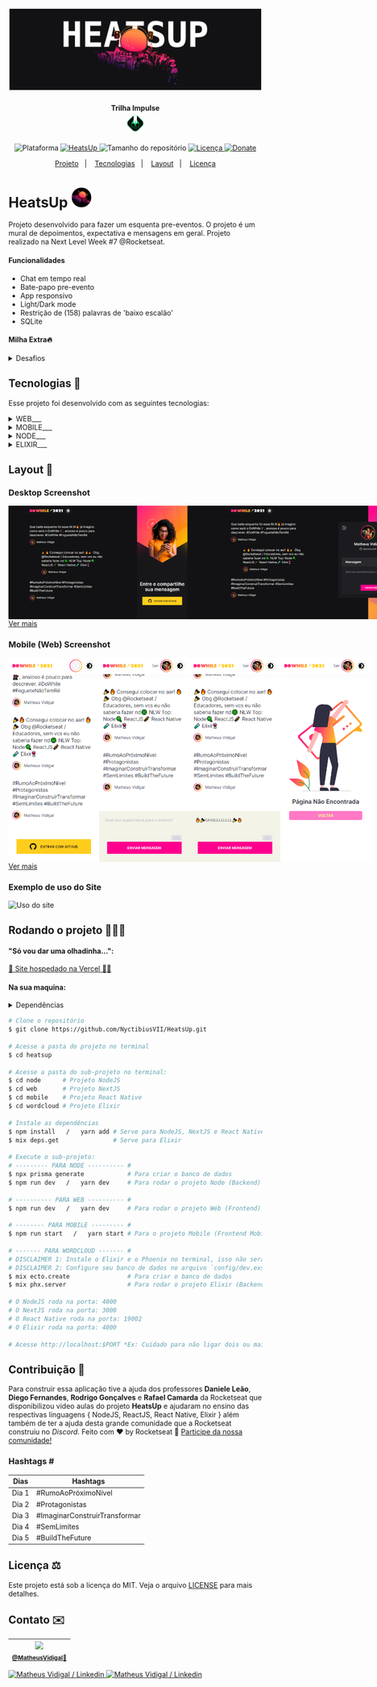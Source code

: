 <h1 align="center">
    <br>
    <img src="./.github/logo-full.png" width="500" alt="logo HeatsUp">
</h1>
<h4 align="center">
    Trilha Impulse <br><img src="./.github/logo-impulse.svg" height="40" alt="logo impulse">
</h4>
<!-- <h4 align="center">Projeto web construído durante o Next Level Week #07-Impulse com a Rocketseat/DiegoFernandes|DanieleLeão.</h4> -->
<p align="center">
    <img alt="Plataforma" src="https://img.shields.io/static/v1?label=Plataforma&message=Mobile/PC&color=FFCD1E&labelColor=FF008E">
    <a aria-label="Completado" href="https://nextlevelweek.com/episodios/impulse/aula-5/edicao/7">
        <img alt="HeatsUp" src="https://img.shields.io/badge/HeatsUp-NLW 7.0-FFCD1E?logo=data:image/png;base64,iVBORw0KGgoAAAANSUhEUgAAABAAAAAQCAMAAAAoLQ9TAAAALVBMVEVHcExxWsF0XMJzXMJxWcFsUsD///9jRrzY0u6Xh9Gsn9n39fyMecy0qd2bjNJWBT0WAAAABHRSTlMA2Do606wF2QAAAGlJREFUGJVdj1cWwCAIBLEsRU3uf9xobDH8+GZwUYi8i6ucJwrxKE+7D0G9Q4vlYqtmCSjndr4CgCgzlyFgfKfKCVO0LrPKjmiqMxGXkJwNnXskqWG+1oSM+BSwD8f29YLNjvx/OQrn+g99oQSoNmt3PgAAAABJRU5ErkJggg==&labelColor=FF008E"></img>
    </a>
    <img alt="Tamanho do repositório" src="https://img.shields.io/github/repo-size/NyctibiusVII/HeatsUp?color=FFCD1E&labelColor=FF008E">
    <a href="https://github.com/NyctibiusVII/HeatsUp/blob/main/LICENSE">
        <img alt="Licença" src="https://img.shields.io/static/v1?label=License&message=MIT&color=FFCD1E&labelColor=FF008E">
    </a>
    <a href="https://picpay.me/Matheus_nyctibius_vii">
        <img alt="Donate" src="https://img.shields.io/static/v1?label=$&message=Donate&color=FF7A29&labelColor=FF7A29">
    </a>
</p>
<p align="center">
    <a href="#heatsup-">Projeto</a>&nbsp;&nbsp;&nbsp;|&nbsp;&nbsp;&nbsp;
    <a href="#tecnologias-">Tecnologias</a>&nbsp;&nbsp;&nbsp;|&nbsp;&nbsp;&nbsp;
    <a href="#layout-">Layout</a>&nbsp;&nbsp;&nbsp;|&nbsp;&nbsp;&nbsp;
    <a href="#licença-%EF%B8%8F">Licença</a>
</p>
<!--
<p align="center">
    <a href="README.md">Inglês</a>
    ·
    <a href="README-pt.md">Português</a>
</p>
-->

# HeatsUp <img src="./.github/logo-heatsup-round.png" width="40" alt="logo icon">
Projeto desenvolvido para fazer um esquenta pre-eventos. O projeto é um mural de depoimentos, expectativa e mensagens em geral. Projeto realizado na Next Level Week #7 @Rocketseat.

#### Funcionalidades
* Chat em tempo real
* Bate-papo pre-evento
* App responsivo
* Light/Dark mode
* Restrição de (158) palavras de 'baixo escalão'
* SQLite

#### Milha Extra🔥
<details>
    <summary>Desafios</summary>

```
GERAL:
    ✔ - Documentar bem o projeto
    [2/3] - Migração de npm para yarn (WEB: y; MOBILE: n; NODE: y; ELIXIR: nil)

DESKTOP:
    ✔ - NO AR (Online / Vercel)
    ✔ - SEO:
        ✔ - Texto para <noscript />
        ✔ - Shortcut icon
        ✔ - Meta tags:
            ✔ - Facebook (og:~)
            ✔ - Twitter (twitter:~)
        ✔ - Sitemap (sitemap.xml / automatico com 'next-sitemap')
        ✔ - Robots (robots.txt / automatico com 'next-sitemap')
    - Melhorar o estilo:
        ✔ - Mobile First
        ✔ - Responsividade
        ✔ - Design
        ✔ - Trocar o tema da aplicação:
            ✔ - Light
            ✔ - Dark
            ✔ - Imagens adaptadas para o 'light e dark'
        ✔ - +Animações (framer-motion)
        - Cores:
            ✔ - Seleção do mouse (:selection)
            ✖ - adaptadas para daltônicos
    ✔ - Toast
    ✔ - ER (Expressão Regular) no input para restringir palavras proibidas
    ✔ - Perfil no 'head' da web
    ✔ - Ponteiro do mouse personalizado
    - Telas:
        ✔ - Home
        ✔ - Home/Logged
        ✖ - Profile (crachá compartilhável)
        ✔ - 404

MOBILE:
    ✖ - NO AR (Online / Apple Store && Google Play)
    - Melhorar o estilo:
        ✖ - Design
        ✖ - Trocar o tema da aplicação:
            ✖ - Light
            ✖ - Dark
            ✖ - Imagens adaptadas para o 'light e dark'
        ✔ - +Animações (framer-motion)
        ✖ - Cores:
            ✖ - adaptadas para daltônicos
    - Telas:
        ✔ - splash
        ✔ - Home
        ✔ - Home/Logged
        ✖ - Profile (crachá compartilhável)
    ✖ - ER (Expressão Regular) no input para restringir palavras proibidas
    ✔ - Toast

NODE:
    ✔ - NO AR (Online / Heroku)
    ✔ - oAuth github
    [2/3] - Identificar de onde vem as requisições (WEB: y; MOBILE: y; NODE: ~dev...; ELIXIR: nil)
    ✔ - ORM (Prisma)
    - Banco de dados:
        ✔ - SQLite *Banco atual*
        ✖ - Migrar banco de dados de 'SQLite' para 'MongoDB'
        ✖ - MongoDB:
            ✖ - Guardar dados
            ✖ - Alterar dados
            ✖ - Deletar dados

ELIXIR:
    ✖ - NO AR (Online / ~)
    ✔ - Separar a mensagem de 150 caracteres em palavras
        ✔ - Contar a ocorrência de cara palavra
    ✔ - Processamento concorrente
    ✔ - Agendador de geração de relatórios
    ✔ - Rodando todo dia a meia noite (-e["0 0 * * *"] ou @daily)
    ✖ - Validação de erros (fallback_controller)
    ✖ - Word Cloud:
        ✖ - Gerar imagem com python
        ✖ - Enviar e-mail com a 'WordCloud' do dia (Bamboo)
```
</details>

## Tecnologias 🚀
Esse projeto foi desenvolvido com as seguintes tecnologias:
<details>
    <summary>WEB___</summary>
    <a href='https://nextjs.org'>Next.js | 11.1.2</a><br>
    <a href='https://reactjs.org'>React | 17.0.2</a><br>
    <a href='https://www.typescriptlang.org'>Typescript | 4.4.4</a><br>
    <a href='https://sass-lang.com'>SASS | ^1.43.3</a><br>
    <a href='https://socket.io'>Socket.io | ^4.3.1</a>
</details>
<details>
    <summary>MOBILE___</summary>
    <a href='https://reactnative.dev'>React-native | sdk-42.0.0</a><br>
    <a href='https://reactjs.org'>React | 16.13.1</a><br>
    <a href='https://expo.io'>Expo | ~42.0.1</a><br>
    <a href='https://moti.fyi'>Moti | ^0.16.0</a><br>
    <a href='https://www.typescriptlang.org'>Typescript | ~4.0.0</a><br>
    <a href='https://socket.io'>Socket.io | ^4.3.1</a>
</details>
<details>
    <summary>NODE___</summary>
    <a href='https://nodejs.org/en/'>NodeJS | ^14.17.3</a><br>
    <a href='https://expressjs.com/pt-br'>Express | ^4.17.1</a><br>
    <a href='https://www.prisma.io'>Prisma | ^3.3.0</a><br>
    <a href='https://www.typescriptlang.org'>Typescript | ^4.4.4</a><br>
    <a href='https://www.sqlite.org'>SQLite | ^3.36.0</a><br>
    <a href='https://jwt.io/'>JWT | ^8.5.1</a>
</details>
<details>
    <summary>ELIXIR___</summary>
    <a href='https://elixir-lang.org'>Elixir | 1.11.2 / OTP 21</a><br>
    <a href='https://phoenixframework.org'>Phoenix | ~> 1.6.2</a><br>
    <a href='https://jason.im'>Jason | ~> 1.2</a><br>
    <a href='https://swoosh.dev'>Swoosh | ~> 1.3</a><br>
    <a href='https://quantum.dev'>Quantum | ~> 3.0</a>
</details>

## Layout 🚧
### Desktop Screenshot
<div style="display: flex; flex-direction: 'column'; align-items: 'center';">
<!-- Responsive, 1440 x 900, 50% (Laptop L - 1440px)-->
    <img width="400px" src="./.github/desktop/home.png">
    <img width="400px" src="./.github/desktop/home-logged.png">
    <img width="400px" src="./.github/desktop/home-logged-typing.png">
    <!--<img width="400px" src="./.github/desktop/toast.png">-->
    <img width="400px" src="./.github/desktop/404.png">
</div>
<a href="./.github/README-IMGS.md">Ver mais</a>

### Mobile (Web) Screenshot
<div style="display: flex; flex-direction: 'row';">
<!-- Responsive, 425 x 900, 60% (Mobile L - 425px)-->
    <!--<img width="180px" src="./.github/mobile/splash.png">-->
    <img width="180px" src="./.github/mobile/home.png">
    <img width="180px" src="./.github/mobile/home-logged.png">
    <img width="180px" src="./.github/mobile/home-logged-typing.png">
    <img width="180px" src="./.github/mobile/404.png">
</div>
<a href="./.github/README-IMGS.md">Ver mais</a>
    <!-- IMGS
      ------------------------------
      splash
      ------------------------------
      home
      home-logged
      home-logged-typing
      ------------------------------
      toast
      ------------------------------
      404
      ------------------------------
    -->
    
### Exemplo de uso do Site
<img src="./.github/use-heatsup.gif" alt="Uso do site"  width="50%"/>

## Rodando o projeto 🚴🏻‍♂️
#### "Só vou dar uma olhadinha...":
  <a href="https://heatsup-nyctibiusvii.vercel.app/">💬 Site hospedado na Vercel 🤸‍♀️</a>

#### Na sua maquina:
<details>
    <summary>Dependências</summary>

```json
  ------- NODE -------
  "dependencies": {
    "@prisma/client": "^3.3.0",
    "axios": "^0.23.0",
    "cors": "^2.8.5",
    "dotenv": "^10.0.0",
    "express": "^4.17.1",
    "jsonwebtoken": "^8.5.1",
    "socket.io": "^4.3.1",
    "ts-node": "^10.4.0"
  },
  "devDependencies": {
    "@types/axios": "^0.14.0",
    "@types/cors": "^2.8.12",
    "@types/express": "^4.17.13",
    "@types/jsonwebtoken": "^8.5.5",
    "@types/node": "^16.11.4",
    "@types/socket.io": "^3.0.2",
    "prisma": "^3.3.0",
    "ts-node-dev": "^1.1.8",
    "typescript": "^4.4.4"
  }

  ------- WEB -------
  "dependencies": {
    "axios": "^0.23.0",
    "framer-motion": "^4.1.17",
    "next": "11.1.2",
    "next-themes": "^0.0.15",
    "react": "17.0.2",
    "react-dom": "17.0.2",
    "react-icons": "^4.3.1",
    "react-toast-notifications": "^2.5.1",
    "sass": "^1.43.3",
    "socket.io-client": "^4.3.2"
  },
  "devDependencies": {
    "@types/react": "17.0.31",
    "@types/react-dom": "^17.0.10",
    "eslint": "8.0.1",
    "eslint-config-next": "11.1.2",
    "next-sitemap": "^1.6.192",
    "typescript": "4.4.4"
  }

  ------- MOBILE -------
  "dependencies": {
    "@expo-google-fonts/roboto": "^0.2.0",
    "axios": "^0.23.0",
    "expo": "~42.0.1",
    "expo-app-loading": "1.1.2",
    "expo-auth-session": "~3.3.1",
    "expo-font": "~9.2.1",
    "expo-linear-gradient": "~9.2.0",
    "expo-random": "~11.2.0",
    "expo-status-bar": "~1.0.4",
    "moti": "^0.16.0",
    "react": "16.13.1",
    "react-dom": "16.13.1",
    "react-native": "https://github.com/expo/react-native/archive/sdk-42.0.0.tar.gz",
    "react-native-iphone-x-helper": "^1.3.1",
    "react-native-reanimated": "~2.2.0",
    "react-native-svg": "12.1.1",
    "react-native-web": "^0.17.5",
    "socket.io-client": "^4.3.2",
    "@react-native-async-storage/async-storage": "~1.15.0"
  },
  "devDependencies": {
    "@babel/core": "^7.9.0",
    "@types/react": "~16.9.35",
    "@types/react-native": "~0.63.2",
    "react-native-svg-transformer": "^0.14.3",
    "typescript": "~4.0.0"
  }
```
> Ex: `$ npm install _____` ou `$ yarn add _____` para instalar as dependências

> Utilize a tag `-D` para instalar as dependências de desenvolvimento.
> Utilize a tag `@types` para instalar o suporte a Typescript.
> Utilize a tag `@latest` para instalar a versão mais recente.

```elixir
------- ELIXIR -------
  defp deps do
    [
      {:phoenix, "~> 1.6.2"},
      {:phoenix_ecto, "~> 4.4"},
      {:ecto_sql, "~> 3.6"},
      {:postgrex, ">= 0.0.0"},
      {:phoenix_live_dashboard, "~> 0.5"},
      {:swoosh, "~> 1.3"},
      {:telemetry_metrics, "~> 0.6"},
      {:telemetry_poller, "~> 1.0"},
      {:gettext, "~> 0.18"},
      {:jason, "~> 1.2"},
      {:plug_cowboy, "~> 2.5"},
      {:quantum, "~> 3.0"}
    ]
  end
```
> Ex: `$ mix deps.get` para instalar as dependências

</details>

```bash
# Clone o repositório
$ git clone https://github.com/NyctibiusVII/HeatsUp.git

# Acesse a pasta do projeto no terminal
$ cd heatsup

# Acesse a pasta do sub-projeto no terminal:
$ cd node      # Projeto NodeJS
$ cd web       # Projeto NextJS
$ cd mobile    # Projeto React Native
$ cd wordcloud # Projeto Elixir

# Instale as dependências
$ npm install   /   yarn add # Serve para NodeJS, NextJS e React Native
$ mix deps.get               # Serve para Elixir

# Execute o sub-projeto:
# --------- PARA NODE ---------- #
$ npx prisma generate            # Para criar o banco de dados
$ npm run dev   /   yarn dev     # Para rodar o projeto Node (Backend)

# ---------- PARA WEB ---------- #
$ npm run dev   /   yarn dev     # Para rodar o projeto Web (Frontend)

# -------- PARA MOBILE --------- #
$ npm run start   /   yarn start # Para o projeto Mobile (Frontend Mobile)

# ------- PARA WORDCLOUD ------- #
# DISCLAIMER 1: Instale o Elixir e o Phoenix no terminal, isso não será explicado aqui.
# DISCLAIMER 2: Configure seu banco de dados no arquivo `config/dev.exs`
$ mix ecto.create                # Para criar o banco de dados
$ mix phx.server                 # Para rodar o projeto Elixir (Backend)

# O NodeJS roda na porta: 4000
# O NextJS roda na porta: 3000
# O React Native roda na porta: 19002
# O Elixir roda na porta: 4000

# Acesse http://localhost:$PORT *Ex: Cuidado para não ligar dois ou mais projetos na mesma porta, pois o servidor pode não iniciar.
```

## Contribuição 💭
Para construir essa aplicação tive a ajuda dos professores **Daniele Leão**, **Diego Fernandes**, **Rodrigo Gonçalves** e **Rafael Camarda** da Rocketseat que disponibilizou video aulas do projeto **HeatsUp** e ajudaram no ensino das respectivas
linguagens {
    NodeJS,
    ReactJS,
    React Native,
    Elixir
} além também de ter a ajuda desta grande comunidade que a Rocketseat construiu no *Discord*.
Feito com ♥ by Rocketseat :wave: [Participe da nossa comunidade!](https://discord.gg/TzHbnGtD)

### Hashtags \#
| Dias  | Hashtags                      |
|-------|-------------------------------|
| Dia 1 | #RumoAoPróximoNível           |
| Dia 2 | #Protagonistas                |
| Dia 3 | #ImaginarConstruirTransformar |
| Dia 4 | #SemLimites                   |
| Dia 5 | #BuildTheFuture               |

## Licença ⚖️
Este projeto está sob a licença do MIT. Veja o arquivo [LICENSE](https://github.com/NyctibiusVII/HeatsUp/blob/main/LICENSE) para mais detalhes.

## Contato ✉️
| <img src="https://user-images.githubusercontent.com/52816125/90341686-05b68880-dfd8-11ea-969c-70c9ce9d0278.jpg" width=100><br><sub><a href="https://www.instagram.com/nyctibius_vii/?hl=pt-br">@MatheusVidigal🦊</a></sub> |
| :---: |

<p align="left">
    <a href="https://www.linkedin.com/in/matheus-vidigal-nyctibiusvii/">
        <img alt="Matheus Vidigal / Linkedin" src="https://img.shields.io/badge/-Matheus Vidigal-FF008E?style=flat&logo=Linkedin&logoColor=fff" />
    </a>
    <a href="https://mail.google.com/mail/u/1/#inbox?compose=GTvVlcSGLCKpKJfwPsKKqzXBplKkGtCLvCQcFWdWxCxQFfkHzzjVkgzrMFPBgKBmWFHvrjrCsMqSH">
        <img alt="Matheus Vidigal / Linkedin" src="https://img.shields.io/badge/-Matheus Vidigal-FFCD1E?style=flat&logo=Gmail&logoColor=272727" />
    </a>
</p>
